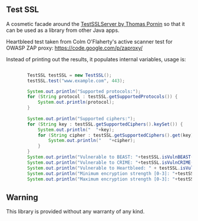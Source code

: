 Test SSL
--------

A cosmetic facade around the [TestSSLServer by Thomas Pornin](http://www.bolet.org/TestSSLServer/) so that it can be used as a library from other Java apps.

Heartbleed test taken from Colm O'Flaherty's active scanner test for OWASP ZAP proxy: https://code.google.com/p/zaproxy/

Instead of printing out the results, it populates internal variables, usage is:
```Java

        TestSSL testSSL = new TestSSL();
        testSSL.test("www.example.com", 443);

        System.out.println("Supported protocols:");
        for (String protocol : testSSL.getSupportedProtocols()) {
            System.out.println(protocol);
        }
        
        System.out.println("Supported ciphers:");
        for (String key : testSSL.getSupportedCiphers().keySet()) {
            System.out.println("  "+key);
            for (String cipher : testSSL.getSupportedCiphers().get(key)) {
                System.out.println("   "+cipher);
            }
        }
        System.out.println("Vulnerable to BEAST: "+testSSL.isVulnBEAST());
        System.out.println("Vulnerable to CRIME: "+testSSL.isVulnCRIME());
        System.out.println("Vulnerable to Heartbleed: " + testSSL.isVulnHeartbleed() + " protocols: " + testSSL.getHeartbleedDetails());
        System.out.println("Minimum encryption strength [0-3]: "+testSSL.getMinEncryptionStrength());
        System.out.println("Maximum encryption strength [0-3]: "+testSSL.getMaxEncryptionStrength());

```
  
Warning
-------
This library is provided without any warranty of any kind.
